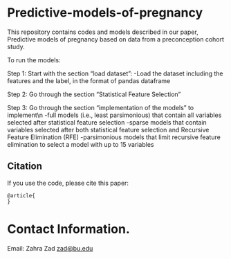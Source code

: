 # Predictive-models-of-pregnancy


This repository contains codes and models described in our paper, Predictive models of pregnancy based on data from a preconception cohort study.

To run the models:

Step 1: Start with the section “load dataset”:
-Load the dataset including the features and the label, in the format of pandas dataframe

Step 2: Go through the section “Statistical Feature Selection” 

Step 3: Go through the section “implementation of the models” to implement\n
-full models (i.e., least parsimonious) that contain all variables selected after statistical feature selection
-sparse models that contain variables selected after both statistical feature selection and Recursive Feature Elimination (RFE)
-parsimonious models that limit recursive feature elimination to select a model with up to 15 variables


## Citation

If you use the code, please cite this paper:

```text
@article{
}
```

# Contact Information. 
Email: Zahra Zad <zad@bu.edu>
